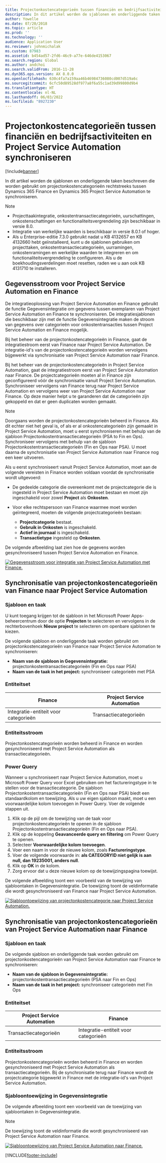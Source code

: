 ```yaml
---
title: Projectonkostencategorieën tussen financiën en bedrijfsactiviteiten en Project Service Automation synchroniseren
description: In dit artikel worden de sjablonen en onderliggende taken beschreven die worden gebruikt om projectonkostencategorieën rechtstreeks tussen Microsoft Dynamics 365 Finance en Dynamics 365 Project Service Automation te synchroniseren.
author: Yowelle
ms.date: 07/20/2018
ms.topic: article
ms.prod: ''
ms.technology: ''
audience: Application User
ms.reviewer: johnmichalak
ms.custom: 87983
ms.assetid: b454ad57-2fd6-46c9-a77e-646de4153067
ms.search.region: Global
ms.author: andchoi
ms.search.validFrom: 2016-11-28
ms.dyn365.ops.version: AX 8.0.0
ms.openlocfilehash: 630c4fa7a159aa46b46984736080cd007d519a6c
ms.sourcegitcommit: 6cfc50d89528df977a8f6a55c1ad39d99800d9b4
ms.translationtype: HT
ms.contentlocale: nl-NL
ms.lasthandoff: 06/03/2022
ms.locfileid: "8927230"
---
```

# <a name="synchronize-project-expense-categories-between-finance-and-operations-and-project-service-automation"></a>Projectonkostencategorieën tussen financiën en bedrijfsactiviteiten en Project Service Automation synchroniseren

[!include[banner](../includes/banner.md)]

In dit artikel worden de sjablonen en onderliggende taken beschreven die worden gebruikt om projectonkostencategorieën rechtstreeks tussen Dynamics 365 Finance en Dynamics 365 Project Service Automation te synchroniseren.

> [!NOTE]
> - Projecttaakintegratie, onkostentransactiecategorieën, uurschattingen, onkostenschattingen en functionaliteitsvergrendeling zijn beschikbaar in versie 8.0.
> - Integratie van werkelijke waarden is beschikbaar in versie 8.0.1 of hoger.
> - Als u Enterprise-editie 7.3.0 gebruikt nadat u KB 4132657 en KB 4132660 hebt geïnstalleerd, kunt u de sjablonen gebruiken om projecttaken, onkostentransactiecategorieën, uurramingen, onkostenramingen en werkelijke waarden te integreren en om functionaliteitsvergrendeling te configureren. Als u de boekhoudingsverdelingen moet resetten, raden we u aan ook KB 4131710 te installeren.

## <a name="data-flow-for-project-service-automation-and-finance"></a>Gegevensstroom voor Project Service Automation en Finance

De integratieoplossing van Project Service Automation en Finance gebruikt de functie Gegevensintegratie om gegevens tussen exemplaren van Project Service Automation en Finance te synchroniseren. De integratiesjablonen die beschikbaar zijn met de functie Gegevensintegratie maken de stroom van gegevens over categorieën voor onkostentransacties tussen Project Service Automation en Finance mogelijk.

Bij het beheer van de projectonkostencategorieën in Finance, gaat de integratiestroom eerst van Finance naar Project Service Automation. De integratie-id's van de projectonkostencategorieën worden vervolgens bijgewerkt via synchronisatie van Project Service Automation naar Finance.

Bij het beheer van de projectonkostencategorieën in Project Service Automation, gaat de integratiestroom eerst van Project Service Automation naar Finance. De projectcategorieën moeten al in Finance zijn geconfigureerd vóór de synchronisatie vanuit Project Service Automation. Synchroniseer vervolgens van Finance terug naar Project Service Automation en vervolgens weer van Project Service Automation naar Finance. Op deze manier helpt u te garanderen dat de categorieën zijn gekoppeld en dat er geen duplicaten worden gemaakt.

> [!NOTE]
> Doorgaans worden de projectonkostencategorieën beheerd in Finance. Als dit echter niet het geval is, of als er al onkostencategorieën zijn gemaakt in Project Service Automation, moet u eerst synchroniseren met behulp van de sjabloon Projectonkostentransactiecategorieën (PSA to Fin en Ops). Synchroniseer vervolgens met behulp van de sjabloon Projectonkostentransactiecategorieën (Fin en Ops naar PSA). U moet daarna de synchronisatie van Project Service Automation naar Finance nog een keer uitvoeren.
>
> Als u eerst synchroniseert vanuit Project Service Automation, moet aan de volgende vereisten in Finance worden voldaan voordat de synchronisatie wordt uitgevoerd:
>
> - De gedeelde categorie die overeenkomt met de projectcategorie die is ingesteld in Project Service Automation moet bestaan en moet zijn ingeschakeld voor zowel **Project** als **Onkosten**.
> - Voor elke rechtspersoon van Finance waarmee moet worden geïntegreerd, moeten de volgende projectcategorieën bestaan:
>
>     - **Projectcategorie** bestaat. 
>     - **Gebruik in Onkosten** is ingeschakeld.
>     - **Actief in journaal** is ingeschakeld.
>     - **Transactietype** ingesteld op **Onkosten**.

De volgende afbeelding laat zien hoe de gegevens worden gesynchroniseerd tussen Project Service Automation en Finance.

[![Gegevensstroom voor integratie van Project Service Automation met Finance.](./media/ProjectExpenseCategoriesFlow.png)](./media/ProjectExpenseCategoriesFlow.png)

## <a name="project-expense-category-synchronization-from-finance-to-project-service-automation"></a>Synchronisatie van projectonkostencategorieën van Finance naar Project Service Automation

### <a name="template-and-task"></a>Sjabloon en taak

U kunt toegang krijgen tot de sjabloon in het Microsoft Power Apps-beheercentrum door de optie **Projecten** te selecteren en vervolgens in de rechterbovenhoek **Nieuw project** te selecteren om openbare sjablonen te kiezen.

De volgende sjabloon en onderliggende taak worden gebruikt om projectonkostencategorieën van Finance naar Project Service Automation te synchroniseren:

- **Naam van de sjabloon in Gegevensintegratie:** projectonkostentransactiecategorieën (Fin en Ops naar PSA)
- **Naam van de taak in het project:** synchroniseer categorieën met PSA

### <a name="entity-set"></a>Entiteitset

| Finance                           | Project Service Automation |
|-----------------------------------|----------------------------|
| Integratie-entiteit voor categorieën | Transactiecategorieën     |

### <a name="entity-flow"></a>Entiteitsstroom

Projectonkostencategorieën worden beheerd in Finance en worden gesynchroniseerd met Project Service Automation als transactiecategorieën.

### <a name="power-query"></a>Power Query

Wanneer u synchroniseert naar Project Service Automation, moet u Microsoft Power Query voor Excel gebruiken om het factureringstype in te stellen voor de transactiecategorie. De sjabloon Projectonkostentransactiecategorieën (Fin en Ops naar PSA) biedt een standaardkolom en toewijzing. Als u uw eigen sjabloon maakt, moet u een voorwaardelijke kolom toevoegen in Power Query. Voer de volgende stappen uit.

1. Klik op de pijl om de toewijzing van de taak voor projectonkostencategorieën te openen in de sjabloon Projectonkostentransactiecategorieën (Fin en Ops naar PSA).
2. Klik op de koppeling **Geavanceerde query en filtering** om Power Query te openen.
2. Selecteer **Voorwaardelijke kolom toevoegen**.
3. Voer een naam in voor de nieuwe kolom, zoals **Factureringstype**.
4. Voer de volgende voorwaarde in: **als CATEGORYID niet gelijk is aan null, dan 19235001, anders null**.
5. Klik op **OK** in de kolom.
6. Zorg ervoor dat u deze nieuwe kolom op de toewijzingspagina toewijst.

De volgende afbeelding toont een voorbeeld van de toewijzing van sjabloontaken in Gegevensintegratie. De toewijzing toont de veldinformatie die wordt gesynchroniseerd van Finance naar Project Service Automation.

[![Sjabloontoewijzing van projectonkostencategorie naar Project Service Automation.](./media/ProjectExpenseCategoriesToPSAMapping.jpg)](./media/ProjectExpenseCategoriesToPSAMapping.jpg)

## <a name="project-expense-category-synchronization-from-project-service-automation-to-finance"></a>Synchronisatie van projectonkostencategorieën van Project Service Automation naar Finance

### <a name="template-and-task"></a>Sjabloon en taak

De volgende sjabloon en onderliggende taak worden gebruikt om projectonkostencategorieën van Project Service Automation naar Finance te synchroniseren:

- **Naam van de sjabloon in Gegevensintegratie:** projectonkostentransactiecategorieën (PSA naar Fin en Ops)
- **Naam van de taak in het project:** synchroniseer categorieën met Fin Ops

### <a name="entity-set"></a>Entiteitset

| Project Service Automation | Finance                           |
|----------------------------|-----------------------------------|
| Transactiecategorieën     | Integratie-entiteit voor categorieën |

### <a name="entity-flow"></a>Entiteitsstroom

Projectonkostencategorieën worden beheerd in Finance en worden gesynchroniseerd met Project Service Automation als transactiecategorieën. Bij de synchronisatie terug naar Finance wordt de projectcategorie bijgewerkt in Finance met de integratie-id's van Project Service Automation.

### <a name="template-mapping-in-data-integration"></a>Sjabloontoewijzing in Gegevensintegratie

De volgende afbeelding toont een voorbeeld van de toewijzing van sjabloontaken in Gegevensintegratie.

> [!NOTE]
> De toewijzing toont de veldinformatie die wordt gesynchroniseerd van Project Service Automation naar Finance.

[![Sjabloontoewijzing van Project Service Automation naar Finance.](./media/ProjectExpenseCategoriesToFinOpsMapping.jpg)](./media/ProjectExpenseCategoriesToFinOpsMapping.jpg)


[!INCLUDE[footer-include](../includes/footer-banner.md)]